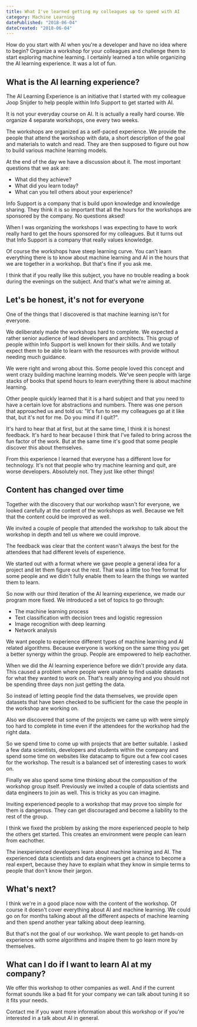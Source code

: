 ```yaml
---
title: What I've learned getting my colleagues up to speed with AI
category: Machine Learning
datePublished: "2018-06-04"
dateCreated: "2018-06-04"
---
```


<!--kg-card-begin: markdown--><p>How do you start with AI when you're a developer and have no idea where to begin? Organize a workshop for your colleagues and challenge them to start exploring machine learning. I certainly learned a ton while organizing the AI learning experience. It was a lot of fun.</p>
<h2 id="whatistheailearningexperience">What is the AI learning experience?</h2>
<p>The AI Learning Experience is an initiative that I started with my colleague Joop Snijder to help people within Info Support to get started with AI.</p>
<p>It is not your everyday course on AI. It is actually a really hard course. We organize 4 separate workshops, one every two weeks.</p>
<p>The workshops are organized as a self-paced experience. We provide the people that attend the workshop with data, a short description of the goal and materials to watch and read. They are then supposed to figure out how to build various machine learning models.</p>
<p>At the end of the day we have a discussion about it. The most important questions that we ask are:</p>
<ul>
<li>What did they achieve?</li>
<li>What did you learn today?</li>
<li>What can you tell others about your experience?</li>
</ul>
<p>Info Support is a company that is build upon knowledge and knowledge sharing. They think it is so important that all the hours for the workshops are sponsored by the company. No questions aksed!</p>
<p>When I was organizing the workshops I was expecting to have to work really hard to get the hours sponsored for my colleagues. But it turns out that Info Support is a company that really values knowledge.</p>
<p>Of course the workshops have steep learning curve. You can't learn everything there is to know about machine learning and AI in the hours that we are together in a workshop. But that's fine if you ask me.</p>
<p>I think that if you really like this subject, you have no trouble reading a book during the evenings on the subject. And that's what we're aiming at.</p>
<h2 id="letsbehonestitsnotforeveryone">Let's be honest, it's not for everyone</h2>
<p>One of the things that I discovered is that machine learning isn't for everyone.</p>
<p>We deliberately made the workshops hard to complete. We expected a rather senior audience of lead developers and architects. This group of people within Info Support is well known for their skills. And we totally expect them to be able to learn with the resources with provide without needing much guidance.</p>
<p>We were right and wrong about this. Some people loved this concept and went crazy building machine learning models. We've seen people with large stacks of books that spend hours to learn everything there is about machine learning.</p>
<p>Other people quickly learned that it is a hard subject and that you need to have a certain love for abstractions and numbers. There was one person that approached us and told us: &quot;It's fun to see my colleagues go at it like that, but it's not for me. Do you mind if I quit?&quot;.</p>
<p>It's hard to hear that at first, but at the same time, I think it is honest feedback. It's hard to hear because I think that I've failed to bring across the fun factor of the work. But at the same time it's good that some people discover this about themselves.</p>
<p>From this experience I learned that everyone has a different love for technology. It's not that people who try machine learning and quit, are worse developers. Absolutely not. They just like other things!</p>
<h2 id="contenthaschangedovertime">Content has changed over time</h2>
<p>Together with the discovery that our workshop wasn't for everyone, we looked carefully at the content of the workshops as well. Because we felt that the content could be improved as well.</p>
<p>We invited a couple of people that attended the workshop to talk about the workshop in depth and tell us where we could improve.</p>
<p>The feedback was clear that the content wasn't always the best for the attendees that had different levels of experience.</p>
<p>We started out with a format where we gave people a general idea for a project and let them figure out the rest. That was a little too free format for some people and we didn't fully enable them to learn the things we wanted them to learn.</p>
<p>So now with our third iteration of the AI learning experience, we made our program more fixed. We introduced a set of topics to go through:</p>
<ul>
<li>The machine learning process</li>
<li>Text classification with decision trees and logistic regression</li>
<li>Image recognition with deep learning</li>
<li>Network analysis</li>
</ul>
<p>We want people to experience different types of machine learning and AI related algorithms. Because everyone is working on the same thing you get a better synergy within the group. People are empowered to help eachother.</p>
<p>When we did the AI learning experience before we didn't provide any data. This caused a problem where people were unable to find usable datasets for what they wanted to work on. That's really annoying and you should not be spending three days non just getting the data.</p>
<p>So instead of letting people find the data themselves, we provide open datasets that have been checked to be sufficient for the case the people in the workshop are working on.</p>
<p>Also we discovered that some of the projects we came up with were simply too hard to complete in time even if the attendees for the workshop had the right data.</p>
<p>So we spend time to come up with projects that are better suitable. I asked a few data scientists, developers and students within the company and spend some time on websites like datacamp to figure out a few cool cases for the workshop. The result is a balanced set of interesting cases to work on.</p>
<p>Finally we also spend some time thinking about the composition of the workshop group itself. Previously we invited a couple of data scientists and data engineers to join as well. This is tricky as you can imagine.</p>
<p>Inviting experienced people to a workshop that may prove too simple for them is dangerous. They can get discouraged and become a liability to the rest of the group.</p>
<p>I think we fixed the problem by asking the more experienced people to help the others get started. This creates an environment were people can learn from eachother.</p>
<p>The inexperienced developers learn about machine learning and AI. The experienced data scientists and data engineers get a chance to become a real expert, because they have to explain what they know in simple terms to people that don't know their jargon.</p>
<h2 id="whatsnext">What's next?</h2>
<p>I think we're in a good place now with the content of the workshop. Of course it doesn't cover everything about AI and machine learning. We could go on for months talking about all the different aspects of machine learning and then spend another year talking about deep learning.</p>
<p>But that's not the goal of our workshop. We want people to get hands-on experience with some algorithms and inspire them to go learn more by themselves.</p>
<h2 id="whatcanidoifiwanttolearnaiatmycompany">What can I do if I want to learn AI at my company?</h2>
<p>We offer this workshop to other companies as well. And if the current format sounds like a bad fit for your company we can talk about tuning it so it fits your needs.</p>
<p>Contact me if you want more information about this workshop or if you're interested in a talk about AI in general.</p>
<!--kg-card-end: markdown-->
